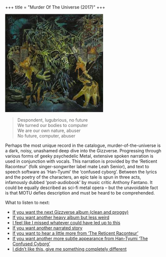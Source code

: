 +++
title = "Murder Of The Universe (2017)"
+++

![album cover of Murder Of The Universe](./cover.jpg)

> Despondent, lugubrious, no future  
> We turned our bodies to computer  
> We are our own nature, abuser  
> No future, computer, abuser

Perhaps the most unique record in the catalogue, murder-of-the-universe is a dark, noisy, unashamed deep dive into the Gizzverse. Progressing through various forms of geeky psychedelic Metal, extensive spoken narration is used in conjunction with vocals. This narration is provided by the ‘Reticent Raconteur’ (folk singer-songwriter label mate Leah Senior), and text to speech software as ‘Han-Tyumi’ the ‘confused cyborg’. Between the lyrics and the poetry of the characters, an epic tale is spun in three acts, infamously dubbed ‘post-audiobook’ by music critic Anthony Fantano. It could be equally described as sci-fi metal opera – but the unavoidable fact is that MOTU defies description and must be heard to be comprehended.

What to listen to next:

*   [If you want the next Gizzverse album (clean and proggy)](./polygondwanaland)
*   [If you want another heavy album but less weird](./infest-the-rats-nest)
*   [I feel like I missed whatever could have led up to this](./nonagon-infinity)
*   [If you want another narrated story](./eyes-like-the-sky)
*   [If you want to hear a little more from ‘The Reticent Raconteur’](./polygondwanaland)
*   [If you want another more subtle appearance from Han-Tyumi ‘The Confused Cyborg’](./sketches-of-brunswick-east)
*   [I didn’t like this, give me something completely different](./paper-mache-dream-balloon)
